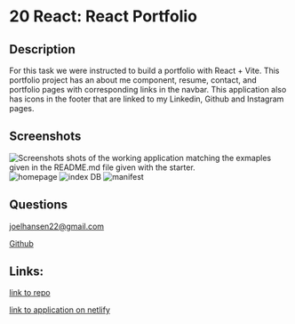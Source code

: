 # 20 React: React Portfolio

## Description
  For this task we were instructed to build a portfolio with React + Vite.  This portfolio project has an about me component, resume, contact, and portfolio pages with corresponding links in the navbar.  This application also has icons in the footer that are linked to my Linkedin, Github and Instagram pages.      

## Screenshots
![Screenshots shots of the working application matching the exmaples given in the README.md file given with the starter.](images/pwa-serviceworkers.png) 
![homepage](images/homepage.png)
![index DB](images/indexedDB.png)
![manifest](images/manifest.png)



##  Questions
  joelhansen22@gmail.com
  
  [Github](https://www.github.com/joelhansenmn)

  ## Links:
  [link to repo](https://github.com/JoelhansenMN/React-Portfolio)

  [link to application on netlify](https://pwa-homework-helper.onrender.com/)
